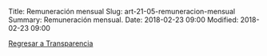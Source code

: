Title: Remuneración mensual
Slug: art-21-05-remuneracion-mensual
Summary: Remuneración mensual.
Date: 2018-02-23 09:00
Modified: 2018-02-23 09:00


[Regresar a Transparencia]({filename}/transparencia/transparencia.md)
